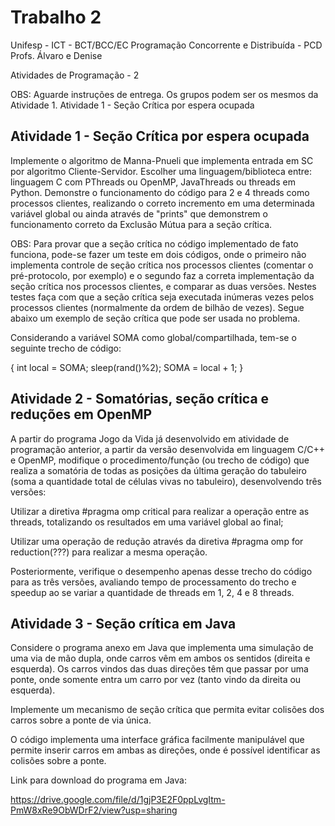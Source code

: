 # Trabalho 2
Unifesp - ICT - BCT/BCC/EC
Programação Concorrente e Distribuída - PCD
Profs. Álvaro e Denise


Atividades de Programação -  2

OBS: Aguarde instruções de entrega. Os grupos podem ser os mesmos da Atividade 1.
Atividade  1 - Seção Crítica por espera ocupada

## Atividade  1 - Seção Crítica por espera ocupada

Implemente o algoritmo de Manna-Pnueli que implementa entrada em SC por algoritmo Cliente-Servidor. Escolher uma linguagem/biblioteca entre: linguagem C com PThreads ou OpenMP, JavaThreads ou threads em Python. Demonstre o funcionamento do código para 2 e 4 threads como processos clientes, realizando o correto incremento em uma determinada variável global ou ainda através de "prints" que demonstrem o funcionamento correto da Exclusão Mútua para a seção crítica.

OBS: Para provar que a seção crítica no código implementado de fato funciona, pode-se fazer um teste em dois códigos, onde o primeiro não implementa controle de seção crítica nos processos clientes (comentar o pré-protocolo, por exemplo) e o segundo faz a correta implementação da seção crítica nos processos clientes, e comparar as duas versões. Nestes testes faça com que a seção crítica seja executada inúmeras vezes pelos processos clientes (normalmente da ordem de bilhão de vezes). Segue abaixo um exemplo de seção crítica que pode ser usada no problema.

Considerando a variável SOMA como global/compartilhada, tem-se o seguinte trecho de código:

{
  int local = SOMA;
  sleep(rand()%2);
  SOMA = local + 1;
}

## Atividade 2 - Somatórias, seção crítica e reduções em OpenMP

A partir do programa Jogo da Vida já desenvolvido em atividade de programação anterior, a partir da versão desenvolvida em linguagem C/C++ e OpenMP, modifique o  procedimento/função (ou trecho de código) que realiza a somatória de todas as posições da última geração do tabuleiro (soma a quantidade total de células vivas no tabuleiro), desenvolvendo três  versões:

Utilizar a diretiva #pragma omp critical para realizar a operação entre as threads, totalizando os resultados em uma variável global ao final;

Utilizar uma operação de redução através da diretiva #pragma omp for reduction(???) para realizar a mesma operação.

Posteriormente, verifique o desempenho apenas desse trecho do código para as três versões, avaliando tempo de processamento do trecho e speedup ao se variar a quantidade de threads em 1, 2, 4 e 8 threads.


## Atividade 3 - Seção crítica em Java

Considere o programa anexo em Java que implementa uma simulação de uma via de mão dupla, onde carros vêm em ambos os sentidos (direita e esquerda). Os carros vindos das duas direções têm que passar por uma ponte, onde somente entra um carro por vez (tanto vindo da direita ou esquerda). 

Implemente um mecanismo de seção crítica que permita evitar colisões dos carros sobre a ponte de via única. 

O código implementa uma interface gráfica facilmente manipulável que permite inserir carros em ambas as direções, onde é possível identificar as colisões sobre a ponte.

Link para download do programa em Java:

https://drive.google.com/file/d/1gjP3E2F0ppLvgItm-PmW8xRe9ObWDrF2/view?usp=sharing
